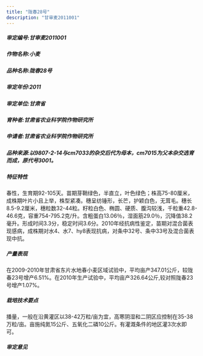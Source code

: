 ```yaml
---
title: "陇春28号"
description: "甘审麦2011001"
---
```

##### 审定编号:甘审麦2011001

##### 作物名称:小麦

##### 品种名称:陇春28号

##### 审定年份:2011

##### 审定单位:甘肃省

##### 育种者:甘肃省农业科学院作物研究所

##### 申请者:甘肃省农业科学院作物研究所

##### 品种来源:以9807-2-14与cm7033的杂交后代为母本，cm7015为父本杂交选育而成，原代号3001。

##### 特征特性
春性，生育期92-105天。苗期芽鞘绿色，半直立，叶色绿色；株高75-80厘米，成株期叶片小且上举，株型紧凑。穗呈纺锤形，长芒，护颖白色，无茸毛。穗长8.5-9.2厘米，穗粒数32-44粒。籽粒白色、椭圆、硬质、腹沟较浅，千粒重42.8-46.6克，容重754-795.2克/升。含粗蛋白13.06％，湿面筋29.0％，沉降值38.2毫升。形成时间3.3分，稳定时间3.6分。2010年经抗病性鉴定，苗期对混合菌表现感病，成株期对水4、水7、hy8表现抗病，对条中32号、条中33号及混合菌表现中抗。

##### 产量表现
在2009-2010年甘肃省东片水地春小麦区域试验中，平均亩产347.01公斤，较陇春23号增产6.51%。在2010年生产试验中，平均亩产326.64公斤,较对照陇春23号增产1.07%。

##### 栽培技术要点
播量，一般在沿黄灌区以38-42万粒/亩为宜，高寒阴湿和二阴区应控制在35-38万粒/亩。亩施纯氮15公斤、五氧化二磷10公斤。有灌溉条件的地区灌3次水即可。

##### 审定意见


